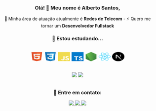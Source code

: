 <div align="center">
  
### Olá! 👋 Meu nome é Alberto Santos, 

 🔭 Minha área de atuação atualmente é **Redes de Telecom** - ⚡ Quero me tornar um **Desenvolvedor Fullstack** </div>

### <div align="center">🌱 Estou estudando...</div>  
  <div style="display: inline_block" align="center"><br>
   <img align="center" alt="Alberto-HTML" height="30" width="40" src="https://raw.githubusercontent.com/devicons/devicon/master/icons/html5/html5-original.svg">
  <img align="center" alt="Alberto-CSS" height="30" width="40" src="https://raw.githubusercontent.com/devicons/devicon/master/icons/css3/css3-original.svg">
  <img align="center" alt="Alberto-Js" height="30" width="40" src="https://raw.githubusercontent.com/devicons/devicon/master/icons/javascript/javascript-plain.svg">
  <img align="center" alt="Alberto-Ts" height="30" width="40" src="https://raw.githubusercontent.com/devicons/devicon/master/icons/typescript/typescript-plain.svg">
  <img align="center" alt="Alberto-Node" height="30" width="40" src="https://raw.githubusercontent.com/devicons/devicon/master/icons/nodejs/nodejs-original.svg">
  <img align="center" alt="Alberto-React" height="30" width="40" src="https://raw.githubusercontent.com/devicons/devicon/master/icons/react/react-original.svg">
  <img align="center" alt="Alberto-Next" height="30" width="40" src="https://github.com/devicons/devicon/blob/master/icons/nextjs/nextjs-original.svg">
</div><br><br>


<div align="center">
  <img height="200" align="center" src="https://github-readme-stats.vercel.app/api?username=Alberto-S-P&show_icons=true&theme=merko"/>
  <img height ="200" align="center" src="https://github-readme-stats.vercel.app/api/top-langs/?username=anuraghazra&layout=donut" />

</div><br>
  

  
<div align="center">
  
### 📣 Entre em contato:
  <div>
    <a href="https://www.linkedin.com/in/alberto-santos-pereira-junior-52a363213" taget="_blank"/> <img src="https://img.shields.io/badge/LinkedIn-0077B5?style=for-the-badge&logo=linkedin&logoColor=white"/>
    <a href = "mailto:albertosantosjf@gmail.com"><img src="https://img.shields.io/badge/Gmail-D14836?style=for-the-badge&logo=gmail&logoColor=white" />
    <a href="https://discord.gg/BetinhoJF#2701" target="_blank"><img src="https://img.shields.io/badge/Discord-7289DA?style=for-the-badge&logo=discord&logoColor=white" target="_blank"></a> 
  </div></div>
